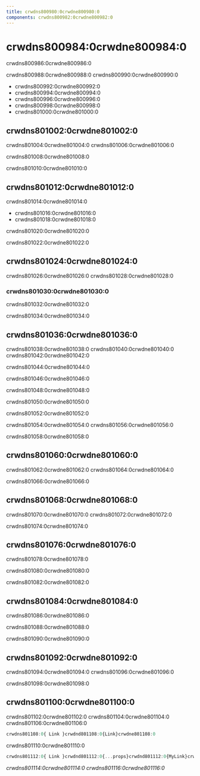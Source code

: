 ```yaml
---
title: crwdns800980:0crwdne800980:0
components: crwdns800982:0crwdne800982:0
---
```

# crwdns800984:0crwdne800984:0

<p class="description">crwdns800986:0crwdne800986:0</p>

crwdns800988:0crwdne800988:0 crwdns800990:0crwdne800990:0

- crwdns800992:0crwdne800992:0
- crwdns800994:0crwdne800994:0
- crwdns800996:0crwdne800996:0
- crwdns800998:0crwdne800998:0
- crwdns801000:0crwdne801000:0

## crwdns801002:0crwdne801002:0

crwdns801004:0crwdne801004:0 crwdns801006:0crwdne801006:0

crwdns801008:0crwdne801008:0

crwdns801010:0crwdne801010:0

## crwdns801012:0crwdne801012:0

crwdns801014:0crwdne801014:0

- crwdns801016:0crwdne801016:0
- crwdns801018:0crwdne801018:0

crwdns801020:0crwdne801020:0

crwdns801022:0crwdne801022:0

## crwdns801024:0crwdne801024:0

crwdns801026:0crwdne801026:0 crwdns801028:0crwdne801028:0

### crwdns801030:0crwdne801030:0

crwdns801032:0crwdne801032:0

crwdns801034:0crwdne801034:0

## crwdns801036:0crwdne801036:0

crwdns801038:0crwdne801038:0 crwdns801040:0crwdne801040:0 crwdns801042:0crwdne801042:0

crwdns801044:0crwdne801044:0

crwdns801046:0crwdne801046:0

crwdns801048:0crwdne801048:0

crwdns801050:0crwdne801050:0

crwdns801052:0crwdne801052:0

crwdns801054:0crwdne801054:0 crwdns801056:0crwdne801056:0

crwdns801058:0crwdne801058:0

## crwdns801060:0crwdne801060:0

crwdns801062:0crwdne801062:0 crwdns801064:0crwdne801064:0

crwdns801066:0crwdne801066:0

## crwdns801068:0crwdne801068:0

crwdns801070:0crwdne801070:0 crwdns801072:0crwdne801072:0

crwdns801074:0crwdne801074:0

## crwdns801076:0crwdne801076:0

crwdns801078:0crwdne801078:0

crwdns801080:0crwdne801080:0

crwdns801082:0crwdne801082:0

## crwdns801084:0crwdne801084:0

crwdns801086:0crwdne801086:0

crwdns801088:0crwdne801088:0

crwdns801090:0crwdne801090:0

## crwdns801092:0crwdne801092:0

crwdns801094:0crwdne801094:0 crwdns801096:0crwdne801096:0

crwdns801098:0crwdne801098:0

## crwdns801100:0crwdne801100:0

crwdns801102:0crwdne801102:0 crwdns801104:0crwdne801104:0 crwdns801106:0crwdne801106:0

```jsx
crwdns801108:0{ Link }crwdnd801108:0{Link}crwdne801108:0
```

crwdns801110:0crwdne801110:0

```jsx
crwdns801112:0{ Link }crwdnd801112:0{...props}crwdnd801112:0{MyLink}crwdne801112:0
```

*crwdns801114:0crwdne801114:0 crwdns801116:0crwdne801116:0*